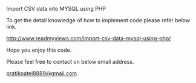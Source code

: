 Import CSV data into MYSQL using PHP

To get the detail knowledge of how to implement code please refer below link.

http://www.readmyviews.com/import-csv-data-mysql-using-php/

Hope you enjoy this code.

Please feel free to contact on below email address.

pratikpatel8889@gmail.com
